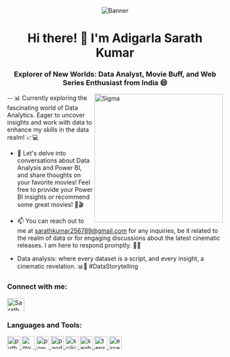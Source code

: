 <p align="center">
  <img src="https://as2.ftcdn.net/v2/jpg/05/02/38/03/1000_F_502380387_l8eW7f0bnpSFH5Fg0LFXerKnFhfHvlt4.jpg" alt="Banner">
</p>

<h1 align="center">Hi there! 👋 I'm Adigarla Sarath Kumar</h1>
<h3 align="center">Explorer of New Worlds: Data Analyst, Movie Buff, and Web Series Enthusiast from India 😄</h3>
<img align="right" alt="Sigma" height="300" width="300" src="https://media1.tenor.com/m/Q1i2Zd_6ZX8AAAAC/thats-nice.gif">

-- 📊 Currently exploring the fascinating world of Data Analytics. Eager to uncover insights and work with data to enhance my skills in the data realm! 📈💻

- 💬 Let's delve into conversations about Data Analysis and Power BI, and share thoughts on your favorite movies! Feel free to provide your Power BI insights or recommend some great movies! 🚀🎬

- 📫 You can reach out to me at sarathkumar256789@gmail.com for any inquiries, be it related to the realm of data or for engaging discussions about the latest cinematic releases. I am here to respond promptly. 🎥📧

- Data analysis: where every dataset is a script, and every insight, a cinematic revelation. 📊🎥 #DataStorytelling

<h3 align="left">Connect with me:</h3>
<p align="left">
  <a href="https://www.linkedin.com/in/sarath-kumar-adigarla-85b20b266" target="_blank">
    <img align="center" src="https://upload.wikimedia.org/wikipedia/commons/c/ca/LinkedIn_logo_initials.png" alt="Sarath Kumar LinkedIn" height="30" width="40" />
  </a>
</p>

### Languages and Tools:

<p align="left">
  <a href="https://www.python.org" target="_blank" rel="noreferrer">
    <img src="https://pluspng.com/img-png/python-logo-png-open-2000.png" alt="python" height="30" width="30"/>
  </a>
  <a href="https://www.mysql.com/" target="_blank" rel="noreferrer">
    <img src="https://th.bing.com/th/id/R.ebf90fd1be02bf7c8c6ef1b73dd5c000?rik=ZfVX38P9ilZNlA&riu=http%3a%2f%2fwww.logotypes101.com%2flogos%2f768%2f257CBC3E180789EEB3B468BEC3215483%2fMySQL.png&ehk=heYg4gWopeo6Rgqvn9036b0EUAfJdQZSCYkvdGmdNjM%3d&risl=&pid=ImgRaw&r=0" alt="mysql" height="30" width="30"/>
  </a>
  <a href="https://powerbi.microsoft.com/" target="_blank" rel="noreferrer">
    <img src="https://1000logos.net/wp-content/uploads/2022/08/Microsoft-Power-BI-Logo.jpg" alt="powerbi" height="30" width="30"/>
  </a>
  <a>
  <a href="https://pandas.pydata.org/" target="_blank" rel="noreferrer">
    <img src="https://www.kindpng.com/picc/m/159-1595924_python-logo-clipart-easy-pandas-python-logo-hd.png" alt="pandas" height="30" width="30"/>
  </a>
  <a href="https://scikit-learn.org/" target="_blank" rel="noreferrer">
    <img src="https://th.bing.com/th/id/OIP.EL53grMWpvtHsCJaemBt_QAAAA?rs=1&pid=ImgDetMain" alt="scikit_learn" height="30" width="30"/>
  </a>
  <a href="https://seaborn.pydata.org/" target="_blank" rel="noreferrer">
    <img src="https://th.bing.com/th/id/OIP.k9s_go_-RVs_1ms2W52K5gAAAA?w=285&h=258&rs=1&pid=ImgDetMain" alt="seaborn" height="30" width="30"/>
  </a>
  <a href="https://www.tensorflow.org" target="_blank" rel="noreferrer">
    <img src="https://th.bing.com/th/id/OIP.7FGfxfnvLhCv4zAPYTn90wHaFS?rs=1&pid=ImgDetMain" alt="tensorflow" height="30" width="30"/>
  </a>
  <a>
    <a href="https://www.microsoft.com/en-in/microsoft-365/excel" target="_blank" rel="noreferrer">
    <img src="https://th.bing.com/th/id/OIP.ibQPA-rdk8i4DrME_fOp4gHaE8?rs=1&pid=ImgDetMain" alt="excel" height="30" width="30"/>
  </a>
</p>


